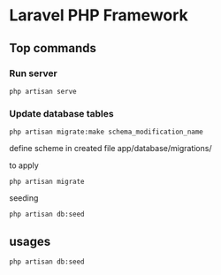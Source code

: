 # Laravel PHP Framework

## Top commands

### Run server
```
php artisan serve
```

### Update database tables
```
php artisan migrate:make schema_modification_name
```
define scheme in created file app/database/migrations/

to apply
```
php artisan migrate
```
seeding
```
php artisan db:seed
```




## usages

```
php artisan db:seed
```
